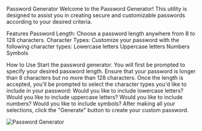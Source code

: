 Password Generator
Welcome to the Password Generator! This utility is designed to assist you in creating secure and customizable passwords according to your desired criteria.

Features
Password Length: Choose a password length anywhere from 8 to 128 characters.
Character Types: Customize your password with the following character types:
Lowercase letters
Uppercase letters
Numbers
Symbols

How to Use
Start the password generator.
You will first be prompted to specify your desired password length. Ensure that your password is longer than 8 characters but no more than 128 characters.
Once the length is accepted, you'll be prompted to select the character types you'd like to include in your password:
Would you like to include lowercase letters?
Would you like to include uppercase letters?
Would you like to include numbers?
Would you like to include symbols?
After making all your selections, click the "Generate" button to create your custom password.

![Password Generator](https://user-images.githubusercontent.com/21076850/212772344-bb9b7075-2752-466d-9ff2-b2876414d127.gif)
